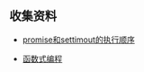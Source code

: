 ## 收集资料
* [promise和settimout的执行顺序](https://www.cnblogs.com/tugenhua0707/p/7675185.html) 

* [函数式编程](https://llh911001.gitbooks.io/mostly-adequate-guide-chinese/content/)
  